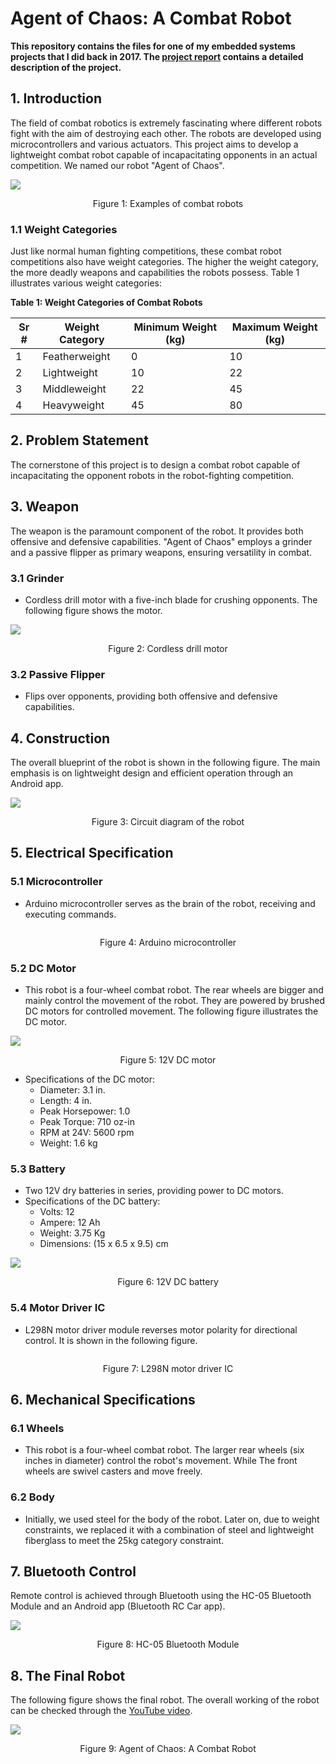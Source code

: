 # Agent of Chaos: A Combat Robot

**This repository contains the files for one of my embedded systems projects that I did back in 2017. The [project report](https://github.com/MUmairAB/Combat-Robot/blob/main/Project%20Report.pdf) contains a detailed description of the project.**

## 1. Introduction

The field of combat robotics is extremely fascinating where different robots fight with the aim of destroying each other. The robots are developed using microcontrollers and various actuators. This project aims to develop a lightweight combat robot capable of incapacitating opponents in an actual competition. We named our robot "Agent of Chaos".

<img src="https://github.com/MUmairAB/Combat-Robot/blob/main/Images/Combat%20Robot%20Example.jpg?raw=true">

<p align="center">Figure 1: Examples of combat robots</p>

### 1.1 Weight Categories

Just like normal human fighting competitions, these combat robot competitions also have weight categories. The higher the weight category, the more deadly weapons and capabilities the robots possess. Table 1 illustrates various weight categories:

**Table 1: Weight Categories of Combat Robots**

| Sr # | Weight Category | Minimum Weight (kg) | Maximum Weight (kg) |
|-----|------------------|----------------------|----------------------|
| 1   | Featherweight    | 0                    | 10                   |
| 2   | Lightweight      | 10                   | 22                   |
| 3   | Middleweight      | 22                   | 45                   |
| 4   | Heavyweight      | 45                   | 80                   |

## 2. Problem Statement

The cornerstone of this project is to design a combat robot capable of incapacitating the opponent robots in the robot-fighting competition.

## 3. Weapon

The weapon is the paramount component of the robot. It provides both offensive and defensive capabilities. "Agent of Chaos" employs a grinder and a passive flipper as primary weapons, ensuring versatility in combat.

### 3.1 Grinder
- Cordless drill motor with a five-inch blade for crushing opponents. The following figure shows the motor.

<img src="https://github.com/MUmairAB/Combat-Robot/blob/main/Images/DC%20Motor%20For%20Grinder%20Drill.png?raw=true">

<p align="center">Figure 2: Cordless drill motor</p>

### 3.2 Passive Flipper
- Flips over opponents, providing both offensive and defensive capabilities.

## 4. Construction

The overall blueprint of the robot is shown in the following figure. The main emphasis is on lightweight design and efficient operation through an Android app.

<img src="https://github.com/MUmairAB/Combat-Robot/blob/main/Images/Robot%20Circuit.png?raw=true">

<p align="center">Figure 3: Circuit diagram of the robot</p>

## 5. Electrical Specification

### 5.1 Microcontroller
- Arduino microcontroller serves as the brain of the robot, receiving and executing commands.

<img src="">

<p align="center">Figure 4: Arduino microcontroller</p>

### 5.2 DC Motor
- This robot is a four-wheel combat robot. The rear wheels are bigger and mainly control the movement of the robot. They are powered by brushed DC motors for controlled movement. The following figure illustrates the DC motor.

<img src="https://github.com/MUmairAB/Combat-Robot/blob/main/Images/DC%20Motor.jpg?raw=true"> 

<p align="center">Figure 5: 12V DC motor</p>

- Specifications of the DC motor:
  - Diameter: 3.1 in.
  - Length: 4 in.
  - Peak Horsepower: 1.0
  - Peak Torque: 710 oz-in
  - RPM at 24V: 5600 rpm
  - Weight: 1.6 kg

### 5.3 Battery
- Two 12V dry batteries in series, providing power to DC motors.
- Specifications of the DC battery:
  - Volts: 12
  - Ampere: 12 Ah
  - Weight: 3.75 Kg
  - Dimensions: (15 x 6.5 x 9.5) cm

<img src="https://github.com/MUmairAB/Combat-Robot/blob/main/Images/12V%20DC%20Battery.jpeg?raw=true">

<p align="center">Figure 6: 12V DC battery</p>

### 5.4 Motor Driver IC
- L298N motor driver module reverses motor polarity for directional control. It is shown in the following figure.

<img src="">

<p align="center">Figure 7: L298N motor driver IC </p>

## 6. Mechanical Specifications

### 6.1 Wheels
- This robot is a four-wheel combat robot. The larger rear wheels (six inches in diameter) control the robot's movement. While The front wheels are swivel casters and move freely.

### 6.2 Body
- Initially, we used steel for the body of the robot. Later on, due to weight constraints, we replaced it with a combination of steel and lightweight fiberglass to meet the 25kg category constraint.

## 7. Bluetooth Control

Remote control is achieved through Bluetooth using the HC-05 Bluetooth Module and an Android app (Bluetooth RC Car app).

<img src="https://github.com/MUmairAB/Combat-Robot/blob/main/Images/HC-05%20Bluetooth%20Module.jpg?raw=true">

<p align="center">Figure 8: HC-05 Bluetooth Module</p>

## 8. The Final Robot

The following figure shows the final robot. The overall working of the robot can be checked through the [YouTube video](https://www.youtube.com/shorts/3p9OxXeLEPI?t=1&feature=share).

<img src="https://github.com/MUmairAB/Combat-Robot/blob/main/Images/Agent%20of%20chaos.png?raw=true">

<p align="center">Figure 9: Agent of Chaos: A Combat Robot</p>
